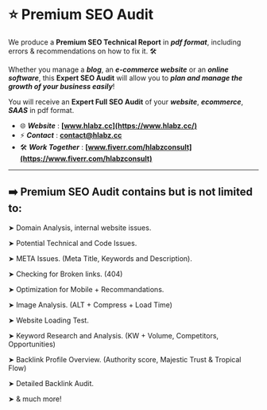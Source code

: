 # ⭐️ Premium SEO Audit
We produce a **Premium SEO Technical Report** in ***pdf format***, including errors & recommendations on how to fix it. 🛠

Whether you manage a ***blog***, an ***e-commerce website*** or an ***online software***, this **Expert SEO Audit** will allow you to ***plan and manage the growth of your business easily***!

You will receive an **Expert Full SEO Audit** of your ***website***, ***ecommerce***, ***SAAS*** in pdf format. 


- 🌐 ***Website*** : **[www.hlabz.cc](https://www.hlabz.cc/)**
- ⚡️ ***Contact*** : **contact@hlabz.cc**
- 🛠 ***Work Together*** : **[www.fiverr.com/hlabzconsult](https://www.fiverr.com/hlabzconsult)**

---

## ➡️ Premium SEO Audit contains but is not limited to:



➤ Domain Analysis, internal website issues.

 

➤ Potential Technical and Code Issues.

 

➤ META Issues. (Meta Title, Keywords and Description).

 

➤ Checking for Broken links. (404)

 

➤ Optimization for Mobile + Recommandations.

 

➤ Image Analysis. (ALT + Compress + Load Time)

 

➤ Website Loading Test.

 

➤ Keyword Research and Analysis. (KW + Volume, Competitors, Opportunities)

 

➤ Backlink Profile Overview. (Authority score, Majestic Trust & Tropical Flow)



➤ Detailed Backlink Audit.



➤ & much more!
